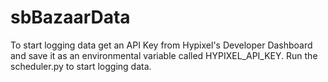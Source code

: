 # sbBazaarData
To start logging data get an API Key from Hypixel's Developer Dashboard and save it as an environmental variable called HYPIXEL_API_KEY. Run the scheduler.py to start logging data. 
